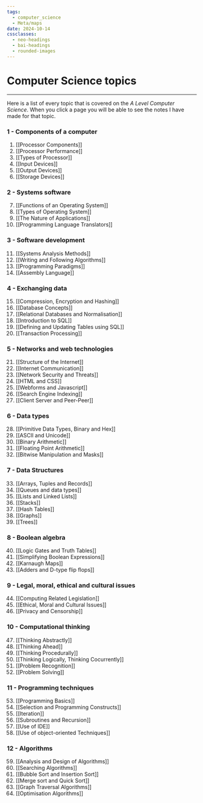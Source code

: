 ```yaml
---
tags:
  - computer_science
  - Meta/maps
date: 2024-10-14
cssclasses:
  - neo-headings
  - bai-headings
  - rounded-images
---
```

# Computer Science topics

***
Here is a list of every topic that is covered on the *A Level Computer Science*. When you click a page you will be able to see the notes I have made for that topic.

### 1 - Components of a computer
1. [[Processor Components]]
2. [[Processor Performance]]
3. [[Types of Processor]]
4. [[Input Devices]]
5. [[Output Devices]]
6. [[Storage Devices]]
### 2 - Systems software
7. [[Functions of an Operating System]]
8. [[Types of Operating System]]
9. [[The Nature of Applications]]
10. [[Programming Language Translators]]
### 3 - Software development
11. [[Systems Analysis Methods]]
12. [[Writing and Following Algorithms]]
13. [[Programming Paradigms]]
14. [[Assembly Language]]
### 4 - Exchanging data
15. [[Compression, Encryption and Hashing]]
16. [[Database Concepts]]
17. [[Relational Databases and Normalisation]]
18. [[Introduction to SQL]]
19. [[Defining and Updating Tables using SQL]]
20. [[Transaction Processing]]
### 5 - Networks and web technologies
21. [[Structure of the Internet]]
22. [[Internet Communication]]
23. [[Network Security and Threats]]
24. [[HTML and CSS]]
25. [[Webforms and Javascript]]
26. [[Search Engine Indexing]]
27. [[Client Server and Peer-Peer]]
### 6 - Data types
28. [[Primitive Data Types, Binary and Hex]]
29. [[ASCII and Unicode]]
30. [[Binary Arithmetic]]
31. [[Floating Point Arithmetic]]
32. [[Bitwise Manipulation and Masks]]
### 7 - Data Structures
33. [[Arrays, Tuples and Records]]
34. [[Queues and data types]]
35. [[Lists and Linked Lists]]
36. [[Stacks]]
37. [[Hash Tables]]
38. [[Graphs]]
39. [[Trees]]
### 8 - Boolean algebra
40. [[Logic Gates and Truth Tables]]
41. [[Simplifying Boolean Expressions]]
42. [[Karnaugh Maps]]
43. [[Adders and D-type flip flops]]
### 9 - Legal, moral, ethical and cultural issues
44. [[Computing Related Legislation]]
45. [[Ethical, Moral and Cultural Issues]]
46. [[Privacy and Censorship]]
### 10 - Computational thinking
47. [[Thinking Abstractly]]
48. [[Thinking Ahead]]
49. [[Thinking Procedurally]]
50. [[Thinking Logically, Thinking Cocurrently]]
51. [[Problem Recognition]]
52. [[Problem Solving]]
### 11 - Programming techniques
53. [[Programming Basics]]
54. [[Selection and Programming Constructs]]
55. [[Iteration]]
56. [[Subroutines and Recursion]]
57. [[Use of IDE]]
58. [[Use of object-oriented Techniques]]
### 12 - Algorithms
59. [[Analysis and Design of Algorithms]]
60. [[Searching Algorithms]]
61. [[Bubble Sort and Insertion Sort]]
62. [[Merge sort and Quick Sort]]
63. [[Graph Traversal Algorithms]]
64. [[Optimisation Algorithms]]
